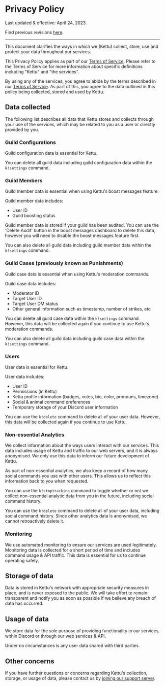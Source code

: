# Privacy Policy

Last updated & effective: April 24, 2023.

Find previous revisions [here](https://github.com/kettubot/kettu-docs).

---

This document clarifies the ways in which we (Kettu) collect, store, use and protect your data throughout our services.

This Privacy Policy applies as part of our [Terms of Service](/docs/terms-of-service). Please refer to the Terms of Service for more information about specific definitions including "Kettu" and "the services".

By using any of the services, you agree to abide by the terms described in our [Terms of Service](/docs/terms-of-service). As part of this, you agree to the data outlined in this policy being collected, stored and used by Kettu.

## Data collected

The following list describes all data that Kettu stores and collects through your use of the services, which may be related to you as a user or directly provided by you.

### Guild Configurations

Guild configuration data is essential for Kettu.

You can delete all guild data including guild configuration data within the `k!settings` command.

### Guild Members

Guild member data is essential when using Kettu's boost messages feature.

Guild member data includes:
  - User ID
  - Guild boosting status

Guild member data is stored if your guild has been audited. You can use the 'Delete Audit' button in the boost messages dashboard to delete this data, however you will need to disable the boost messages feature first.

You can also delete all guild data including guild member data within the `k!settings` command.

### Guild Cases (previously known as Punishments)

Guild case data is essential when using Kettu's moderation commands.

Guild case data includes:
  - Moderator ID
  - Target User ID
  - Target User DM status
  - Other general information such as timestamp, number of strikes, etc

You can delete all guild case data within the `k!settings` command. However, this data will be collected again if you continue to use Kettu's moderation commands.

You can also delete all guild data including guild case data within the `k!settings` command.

### Users

User data is essential for Kettu.

User data includes:
  - User ID
  - Permissions (in Kettu)
  - Kettu profile information (badges, votes, bio, color, pronouns, timezone)
  - Social & animal command preferences
  - Temporary storage of your Discord user information

You can use the `k!delete` command to delete all of your user data. However, this data will be collected again if you continue to use Kettu.

### Non-essential Analytics

We collect information about the ways users interact with our services. This data includes usage of Kettu and traffic to our web servers, and it is always anonymised. We only use this data to inform our future development of Kettu.

As part of non-essential analytics, we also keep a record of how many social commands you use with other users. This allows us to reflect this information back to you when requested.

You can use the `k!stoptracking` command to toggle whether or not we collect non-essential analytic data from you in the future, including social command history.

You can use the `k!delete` command to delete all of your user data, including social command history. Since other analytics data is anonymised, we cannot retroactively delete it.

### Monitoring

We use automated monitoring to ensure our services are used legitimately. Monitoring data is collected for a short period of time and includes command usage & API traffic. This data is essential for us to continue operating safely.

## Storage of data

Data is stored in Kettu's network with appropriate security measures in place, and is never exposed to the public. We will take effort to remain transparent and notify you as soon as possible if we believe any breach of data has occurred.

## Usage of data

We store data for the sole purpose of providing functionality in our services, within Discord or through our web services & API.

Under no circumstances is any user data shared with third parties.

## Other concerns

If you have further questions or concerns regarding Kettu's collection, storage, or usage of data, please contact us by [joining our support server](https://kettu.cc/support).
